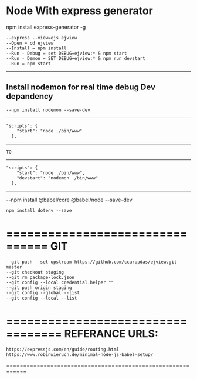 Node With express generator
===========================
npm install express-generator -g
<!-- create with ejs view engine support. -->
	--express --view=ejs ejview
	--Open = cd ejview
	--Install = npm install
	--Run - Debug = set DEBUG=ejview:* & npm start
	--Run - Demon = SET DEBUG=ejview:* & npm run devstart
	--Run = npm start
--------------------------------------------------
Install nodemon for real time debug Dev depandency
--------------------------------------------------
	--npm install nodemon --save-dev
--------------------------------------------------
	"scripts": {
	    "start": "node ./bin/www"
	  },
--------------------------------------------------
	TO
--------------------------------------------------
	"scripts": {
	    "start": "node ./bin/www",
	    "devstart": "nodemon ./bin/www"
	  },
-------------------------
<!-- Enable Babel For Multi Browser Support -->
  --npm install @babel/core @babel/node --save-dev
<!-- Enable DOT ENV -->
	npm install dotenv --save
================================
GIT
================================
	--git push --set-upstream https://github.com/ccarupdas/ejview.git master
	--git checkout staging
	--git rm package-lock.json
	--git config --local credential.helper ""
	--git push origin staging
	--git config --global --list
	--git config --local --list
==================================
REFERANCE URLS:
==================================
	https://expressjs.com/en/guide/routing.html
	https://www.robinwieruch.de/minimal-node-js-babel-setup/
============================================================